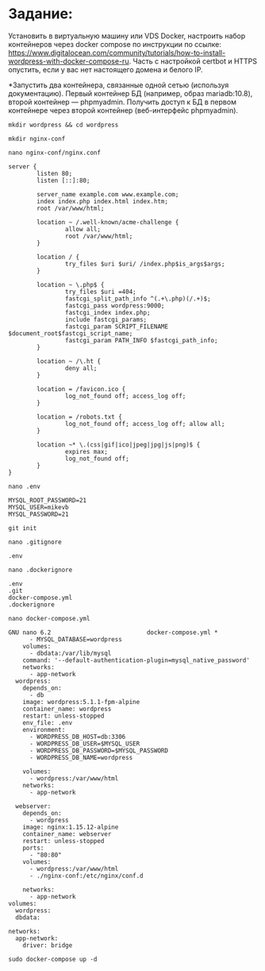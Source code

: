# Задание:
Установить в виртуальную машину или VDS Docker, настроить набор контейнеров через docker compose по инструкции по ссылке: https://www.digitalocean.com/community/tutorials/how-to-install-wordpress-with-docker-compose-ru. 
Часть с настройкой certbot и HTTPS опустить, если у вас нет настоящего домена и белого IP.

*Запустить два контейнера, связанные одной сетью (используя документацию). Первый контейнер БД (например, образ mariadb:10.8), второй контейнер — phpmyadmin. Получить доступ к БД в первом контейнере через второй контейнер (веб-интерфейс phpmyadmin).

```
mkdir wordpress && cd wordpress
```

```
mkdir nginx-conf
```

```
nano nginx-conf/nginx.conf
```
```
server {
        listen 80;
        listen [::]:80;

        server_name example.com www.example.com;
        index index.php index.html index.htm;
        root /var/www/html;

        location ~ /.well-known/acme-challenge {
                allow all;
                root /var/www/html;
        }

        location / {
                try_files $uri $uri/ /index.php$is_args$args;
        }

        location ~ \.php$ {
                try_files $uri =404;
                fastcgi_split_path_info ^(.+\.php)(/.+)$;
                fastcgi_pass wordpress:9000;
                fastcgi_index index.php;
                include fastcgi_params;
                fastcgi_param SCRIPT_FILENAME $document_root$fastcgi_script_name;
                fastcgi_param PATH_INFO $fastcgi_path_info;
        }

        location ~ /\.ht {
                deny all;
        }

        location = /favicon.ico {
                log_not_found off; access_log off;
        }

        location = /robots.txt {
                log_not_found off; access_log off; allow all;
        }

        location ~* \.(css|gif|ico|jpeg|jpg|js|png)$ {
                expires max;
                log_not_found off;
        }
}
```

```
nano .env
```

```
MYSQL_ROOT_PASSWORD=21
MYSQL_USER=mikevb
MYSQL_PASSWORD=21
```

```
git init
```
```
nano .gitignore
```
```
.env
```

```
nano .dockerignore
```

```
.env
.git
docker-compose.yml
.dockerignore
```

```
nano docker-compose.yml
```
```
GNU nano 6.2                           docker-compose.yml *
      - MYSQL_DATABASE=wordpress
    volumes:
      - dbdata:/var/lib/mysql
    command: '--default-authentication-plugin=mysql_native_password'
    networks:
      - app-network
  wordpress:
    depends_on:
      - db
    image: wordpress:5.1.1-fpm-alpine
    container_name: wordpress
    restart: unless-stopped
    env_file: .env
    environment:
      - WORDPRESS_DB_HOST=db:3306
      - WORDPRESS_DB_USER=$MYSQL_USER
      - WORDPRESS_DB_PASSWORD=$MYSQL_PASSWORD
      - WORDPRESS_DB_NAME=wordpress

    volumes:
      - wordpress:/var/www/html
    networks:
      - app-network

  webserver:
    depends_on:
      - wordpress
    image: nginx:1.15.12-alpine
    container_name: webserver
    restart: unless-stopped
    ports:
      - "80:80"
    volumes:
      - wordpress:/var/www/html
      - ./nginx-conf:/etc/nginx/conf.d

    networks:
      - app-network
volumes:
  wordpress:
  dbdata:

networks:
  app-network:
    driver: bridge
```

```
sudo docker-compose up -d
```
